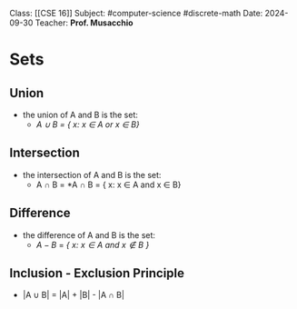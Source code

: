 
Class: [[CSE 16]]
Subject: #computer-science #discrete-math 
Date: 2024-09-30
Teacher: **Prof. Musacchio**

# Sets

## Union
- the union of A and B is the set: 
	- *A $\cup$ B = { x: x $\in$ A or x $\in$ B}*

## Intersection
- the intersection of A and B is the set: 
	- A $\cap$ B = *A $\cap$ B = { x: x $\in$ A and x $\in$ B}

## Difference
 - the difference of A and B is the set: 
	 - $A-B$ = *{ ${x}$:  ${x} \in{A}$ and ${x} \notin {B}$ }* 

## Inclusion - Exclusion Principle
- |A $\cup$ B| = |A| + |B| - |A $\cap$ B|




